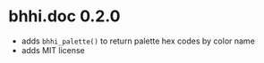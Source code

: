 # bhhi.doc 0.2.0

* adds `bhhi_palette()` to return palette hex codes by color name
* adds MIT license
